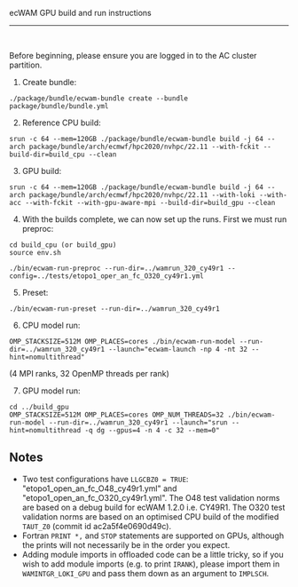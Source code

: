 ecWAM GPU build and run instructions
************

<br>

Before beginning, please ensure you are logged in to the AC cluster partition.

1. Create bundle:
```console
./package/bundle/ecwam-bundle create --bundle package/bundle/bundle.yml
```

2. Reference CPU build:
```console
srun -c 64 --mem=120GB ./package/bundle/ecwam-bundle build -j 64 --arch package/bundle/arch/ecmwf/hpc2020/nvhpc/22.11 --with-fckit --build-dir=build_cpu --clean
```

3. GPU build:
```console
srun -c 64 --mem=120GB ./package/bundle/ecwam-bundle build -j 64 --arch package/bundle/arch/ecmwf/hpc2020/nvhpc/22.11 --with-loki --with-acc --with-fckit --with-gpu-aware-mpi --build-dir=build_gpu --clean
```

4. With the builds complete, we can now set up the runs. First we must run preproc:
```console
cd build_cpu (or build_gpu)
source env.sh

./bin/ecwam-run-preproc --run-dir=../wamrun_320_cy49r1 --config=../tests/etopo1_oper_an_fc_O320_cy49r1.yml
```

5. Preset:
```console
./bin/ecwam-run-preset --run-dir=../wamrun_320_cy49r1
```

6. CPU model run:
```console
OMP_STACKSIZE=512M OMP_PLACES=cores ./bin/ecwam-run-model --run-dir=../wamrun_320_cy49r1 --launch="ecwam-launch -np 4 -nt 32 --hint=nomultithread"
```

(4 MPI ranks, 32 OpenMP threads per rank)

7. GPU model run:
```console
cd ../build_gpu
OMP_STACKSIZE=512M OMP_PLACES=cores OMP_NUM_THREADS=32 ./bin/ecwam-run-model --run-dir=../wamrun_320_cy49r1 --launch="srun --hint=nomultithread -q dg --gpus=4 -n 4 -c 32 --mem=0"
```

## Notes

- Two test configurations have `LLGCBZ0 = TRUE`: "etopo1_open_an_fc_O48_cy49r1.yml" and "etopo1_open_an_fc_O320_cy49r1.yml". The O48 test validation norms are based on a debug build for ecWAM 1.2.0 i.e. CY49R1. The O320 test validation norms are based on an optimised CPU build of the modified `TAUT_Z0` (commit id ac2a5f4e0690d49c).
- Fortran `PRINT *,` and `STOP` statements are supported on GPUs, although the prints will not necessarily be in the order you expect.
- Adding module imports in offloaded code can be a little tricky, so if you wish to add module imports (e.g. to print `IRANK`), please import them in `WAMINTGR_LOKI_GPU` and pass them down as an argument to `IMPLSCH`.

